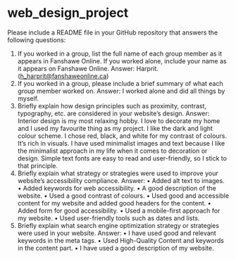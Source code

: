 # web_design_project
Please include a README file in your GitHub repository that answers the following questions:
1. If you worked in a group, list the full name of each group member as it appears in Fanshawe Online. If you
worked alone, include your name as it appears on Fanshawe Online.
Answer: Harprit.  (h_harprit@fanshaweonline.ca)
2. If you worked in a group, please include a brief summary of what each group member worked on.
Answer: I worked alone and did all things by myself.
3. Briefly explain how design principles such as proximity, contrast, typography, etc. are considered in your
website’s design.
Answer: Interior design is my most relaxing hobby. I love to decorate my home and I used my favourite thing as my project. I like the dark and light colour scheme. I chose red, black, and white for my contrast of colours. It’s rich in visuals. I have used minimalist images and text because I like the minimalist approach in my life when it comes to decoration or design. Simple text fonts are easy to read and user-friendly, so I stick to that principle.
4. Briefly explain what strategy or strategies were used to improve your website’s accessibility compliance.
Answer: 
•	Added alt text to images.
•	Added keywords for web accessibility.
•	A good description of the website.
•	Used a good contrast of colours.
•	Used good and accessible content for my website and added good headers for the content.
•	Added form for good accessibility.
•	Used a mobile-first approach for my website.
•	Used user-friendly tools such as dates and lists.
5. Briefly explain what search engine optimization strategy or strategies were used in your website.
Answer:
•	 I have used good and relevant keywords in the meta tags.
•	Used High-Quality Content and keywords in the content part.
•	I have used a good description of my website.
